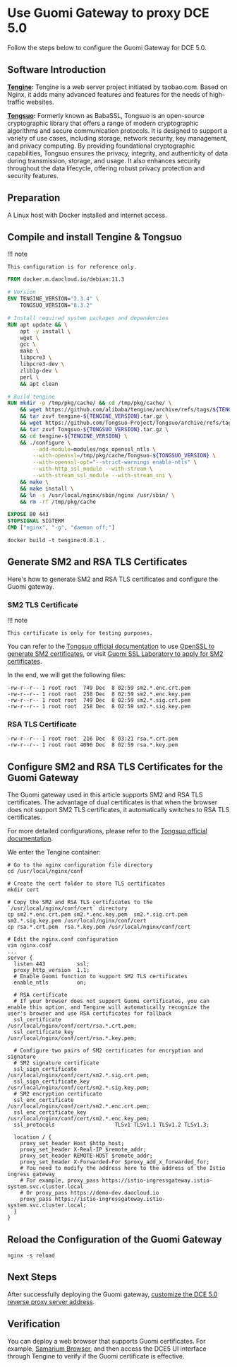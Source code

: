 # Use Guomi Gateway to proxy DCE 5.0

Follow the steps below to configure the Guomi Gateway for DCE 5.0.

## Software Introduction

**[Tengine](https://github.com/alibaba/tengine):** Tengine is a web server project initiated by
taobao.com. Based on Nginx, it adds many advanced features and features for the needs of high-traffic websites.

**[Tongsuo](https://github.com/Tongsuo-Project/Tongsuo):** Formerly known as BabaSSL,
Tongsuo is an open-source cryptographic library that offers a range of modern cryptographic algorithms
and secure communication protocols. It is designed to support a variety of use cases, including
storage, network security, key management, and privacy computing. By providing foundational
cryptographic capabilities, Tongsuo ensures the privacy, integrity, and authenticity of data
during transmission, storage, and usage. It also enhances security throughout the data lifecycle,
offering robust privacy protection and security features.

## Preparation

A Linux host with Docker installed and internet access.

## Compile and install Tengine & Tongsuo

!!! note

    This configuration is for reference only.

```Dockerfile
FROM docker.m.daocloud.io/debian:11.3

# Version
ENV TENGINE_VERSION="2.3.4" \
    TONGSUO_VERSION="8.3.2"

# Install required system packages and dependencies
RUN apt update && \
    apt -y install \
    wget \
    gcc \
    make \
    libpcre3 \
    libpcre3-dev \
    zlib1g-dev \
    perl \
    && apt clean

# Build tengine
RUN mkdir -p /tmp/pkg/cache/ && cd /tmp/pkg/cache/ \
    && wget https://github.com/alibaba/tengine/archive/refs/tags/${TENGINE_VERSION}.tar.gz -O tengine-${TENGINE_VERSION}.tar.gz \
    && tar zxvf tengine-${TENGINE_VERSION}.tar.gz \
    && wget https://github.com/Tongsuo-Project/Tongsuo/archive/refs/tags/${TONGSUO_VERSION}.tar.gz -O Tongsuo-${TONGSUO_VERSION}.tar.gz \
    && tar zxvf Tongsuo-${TONGSUO_VERSION}.tar.gz \
    && cd tengine-${TENGINE_VERSION} \
    && ./configure \
        --add-module=modules/ngx_openssl_ntls \
        --with-openssl=/tmp/pkg/cache/Tongsuo-${TONGSUO_VERSION} \
        --with-openssl-opt="--strict-warnings enable-ntls" \
        --with-http_ssl_module --with-stream \
        --with-stream_ssl_module --with-stream_sni \
    && make \
    && make install \
    && ln -s /usr/local/nginx/sbin/nginx /usr/sbin/ \
    && rm -rf /tmp/pkg/cache

EXPOSE 80 443
STOPSIGNAL SIGTERM
CMD ["nginx", "-g", "daemon off;"]
```

```shell
docker build -t tengine:0.0.1 .
```

## Generate SM2 and RSA TLS Certificates

Here's how to generate SM2 and RSA TLS certificates and configure the Guomi gateway.

### SM2 TLS Certificate

!!! note

    This certificate is only for testing purposes.

You can refer to the [Tongsuo official documentation](https://www.yuque.com/tsdoc/ts) to use [OpenSSL to generate SM2 certificates](https://www.yuque.com/tsdoc/ts/pb5vqr),
or visit [Guomi SSL Laboratory to apply for SM2 certificates](https://www.gmssl.cn/gmssl/index.jsp?go=CA).

In the end, we will get the following files:

```shell
-rw-r--r-- 1 root root  749 Dec  8 02:59 sm2.*.enc.crt.pem
-rw-r--r-- 1 root root  258 Dec  8 02:59 sm2.*.enc.key.pem
-rw-r--r-- 1 root root  749 Dec  8 02:59 sm2.*.sig.crt.pem
-rw-r--r-- 1 root root  258 Dec  8 02:59 sm2.*.sig.key.pem
```

### RSA TLS Certificate

```shell
-rw-r--r-- 1 root root  216 Dec  8 03:21 rsa.*.crt.pem
-rw-r--r-- 1 root root 4096 Dec  8 02:59 rsa.*.key.pem
```

## Configure SM2 and RSA TLS Certificates for the Guomi Gateway

The Guomi gateway used in this article supports SM2 and RSA TLS certificates. The advantage of dual certificates is that when the browser does not support SM2 TLS certificates, it automatically switches to RSA TLS certificates.

For more detailed configurations, please refer to the [Tongsuo official documentation](https://www.yuque.com/tsdoc/ts).

We enter the Tengine container:

```shell
# Go to the nginx configuration file directory
cd /usr/local/nginx/conf

# Create the cert folder to store TLS certificates
mkdir cert

# Copy the SM2 and RSA TLS certificates to the `/usr/local/nginx/conf/cert` directory
cp sm2.*.enc.crt.pem sm2.*.enc.key.pem  sm2.*.sig.crt.pem  sm2.*.sig.key.pem /usr/local/nginx/conf/cert
cp rsa.*.crt.pem  rsa.*.key.pem /usr/local/nginx/conf/cert

# Edit the nginx.conf configuration
vim nginx.conf
...
server {
  listen 443          ssl;
  proxy_http_version  1.1;
  # Enable Guomi function to support SM2 TLS certificates
  enable_ntls         on;

  # RSA certificate
  # If your browser does not support Guomi certificates, you can enable this option, and Tengine will automatically recognize the user's browser and use RSA certificates for fallback
  ssl_certificate                 /usr/local/nginx/conf/cert/rsa.*.crt.pem;
  ssl_certificate_key             /usr/local/nginx/conf/cert/rsa.*.key.pem;

  # Configure two pairs of SM2 certificates for encryption and signature
  # SM2 signature certificate
  ssl_sign_certificate            /usr/local/nginx/conf/cert/sm2.*.sig.crt.pem;
  ssl_sign_certificate_key        /usr/local/nginx/conf/cert/sm2.*.sig.key.pem;
  # SM2 encryption certificate
  ssl_enc_certificate             /usr/local/nginx/conf/cert/sm2.*.enc.crt.pem;
  ssl_enc_certificate_key         /usr/local/nginx/conf/cert/sm2.*.enc.key.pem;
  ssl_protocols                   TLSv1 TLSv1.1 TLSv1.2 TLSv1.3;

  location / {
    proxy_set_header Host $http_host;
    proxy_set_header X-Real-IP $remote_addr;
    proxy_set_header REMOTE-HOST $remote_addr;
    proxy_set_header X-Forwarded-For $proxy_add_x_forwarded_for;
    # You need to modify the address here to the address of the Istio ingress gateway
    # For example, proxy_pass https://istio-ingressgateway.istio-system.svc.cluster.local
    # Or proxy_pass https://demo-dev.daocloud.io
    proxy_pass https://istio-ingressgateway.istio-system.svc.cluster.local;
  }
}
```

## Reload the Configuration of the Guomi Gateway

```shell
nginx -s reload
```

## Next Steps

After successfully deploying the Guomi gateway, [customize the DCE 5.0 reverse proxy server address](reverse-proxy.md).

## Verification

You can deploy a web browser that supports Guomi certificates.
For example, [Samarium Browser](https://github.com/guanzhi/SamariumBrowser),
and then access the DCE5 UI interface through Tengine to verify if the Guomi certificate is effective.
